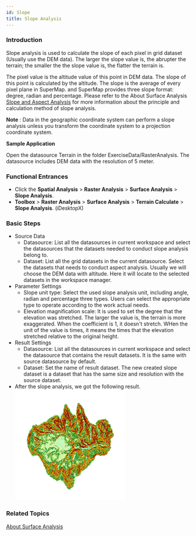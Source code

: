 ```yaml
---
id: Slope
title: Slope Analysis
---
```

### Introduction

Slope analysis is used to calculate the slope of each pixel in grid dataset (Usually use the DEM data). The larger the slope value is, the abrupter the terrain; the smaller the the slope value is, the flatter the terrain is.

The pixel value is the altitude value of this point in DEM data. The slope of this point is calculated by the altitude. The slope is the average of every pixel plane in SuperMap. and SuperMap provides three slope format: degree, radian and percentage. Please refer to the About Surface Analysis [Slope and Aspect Analysis](AoubtSurfaceAnalyst) for more information about the principle and calculation method of slope analysis.

**Note** : Data in the geographic coordinate system can perform a slope analysis unless you transform the coordinate system to a projection coordinate system.

**Sample Application**

Open the datasource Terrain in the folder ExerciseData/RasterAnalysis. The datasource includes DEM data with the resolution of 5 meter.

### Functional Entrances

  * Click the **Spatial Analysis** > **Raster Analysis** > **Surface Analysis** > **Slope Analysis**. 
  * **Toolbox** > **Raster Analysis** > **Surface Analysis** > **Terrain Calculate** > **Slope Analysis**. (iDesktopX)

### Basic Steps

  * Source Data
    * Datasource: List all the datasources in current workspace and select the datasources that the datasets needed to conduct slope analysis belong to.
    * Dataset: List all the grid datasets in the current datasource. Select the datasets that needs to conduct aspect analysis. Usually we will choose the DEM data with altitude. Here it will locate to the selected datasets in the workspace manager.
  * Parameter Settings
    * Slope unit type: Select the used slope analysis unit, including angle, radian and percentage three types. Users can select the appropriate type to operate according to the work actual needs.
    * Elevation magnification scale: It is used to set the degree that the elevation was stretched. The larger the value is, the terrain is more exaggerated. When the coefficient is 1, it doesn't stretch. WHen the unit of the value is times, it means the times that the elevation stretched relative to the original height.
  * Result Settings
    * Datasource: List all the datasources in current workspace and select the datasource that contains the result datasets. It is the same with source datasource by default.
    * Dataset: Set the name of result dataset. The new created slope dataset is a dataset that has the same size and resolution with the source dataset.
  * After the slope analysis, we got the following result.
![](img/SlopeResult.png)  

###  Related Topics

 [About Surface Analysis](AoubtSurfaceAnalyst)


